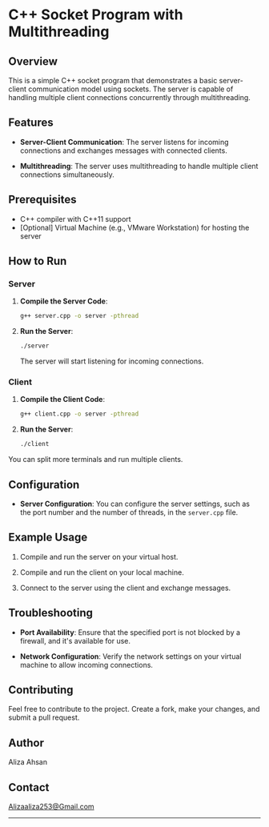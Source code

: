 # C++ Socket Program with Multithreading

## Overview

This is a simple C++ socket program that demonstrates a basic server-client communication model using sockets. The server is capable of handling multiple client connections concurrently through multithreading.

## Features

- **Server-Client Communication**: The server listens for incoming connections and exchanges messages with connected clients.

- **Multithreading**: The server uses multithreading to handle multiple client connections simultaneously.

## Prerequisites

- C++ compiler with C++11 support
- [Optional] Virtual Machine (e.g., VMware Workstation) for hosting the server

## How to Run

### Server

1. **Compile the Server Code**:
   ```bash
   g++ server.cpp -o server -pthread
   ```

2. **Run the Server**:
   ```bash
   ./server
   ```
   The server will start listening for incoming connections.

### Client
1. **Compile the Client Code**:
   ```bash
   g++ client.cpp -o server -pthread
   ```

2. **Run the Server**:
   ```bash
   ./client
   ```
  You can split more terminals and run multiple clients. 

## Configuration

- **Server Configuration**: You can configure the server settings, such as the port number and the number of threads, in the `server.cpp` file.

## Example Usage

1. Compile and run the server on your virtual host.

2. Compile and run the client on your local machine.

3. Connect to the server using the client and exchange messages.

## Troubleshooting

- **Port Availability**: Ensure that the specified port is not blocked by a firewall, and it's available for use.

- **Network Configuration**: Verify the network settings on your virtual machine to allow incoming connections.


## Contributing

Feel free to contribute to the project. Create a fork, make your changes, and submit a pull request.

## Author

Aliza Ahsan

## Contact

Alizaaliza253@Gmail.com

---
